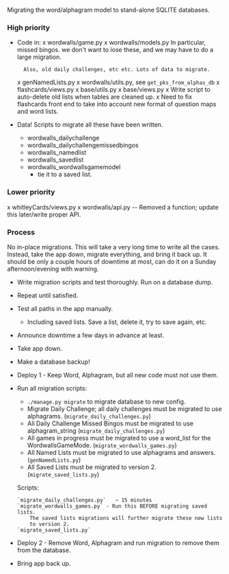 Migrating the word/alphagram model to stand-alone SQLITE databases.

### High priority
- Code in:
    x wordwalls/game.py
    x wordwalls/models.py 
        In particular, missed bingos. we don't want to lose these, and 
        we may have to do a large migration.

        Also, old daily challenges, etc etc. Lots of data to migrate.

    x genNamedLists.py
    x wordwalls/utils.py, see `get_pks_from_alphas_db`
    x flashcards/views.py
    x base/utils.py
    x base/views.py
    x Write script to auto-delete old lists when tables are cleaned up.
    x Need to fix flashcards front end to take into account new format of
        question maps and word lists. 

- Data! Scripts to migrate all these have been written.
    + wordwalls_dailychallenge
    + wordwalls_dailychallengemissedbingos
    + wordwalls_namedlist
    + wordwalls_savedlist
    + wordwalls_wordwallsgamemodel
        * tie it to a saved list.

### Lower priority
x whitleyCards/views.py
x wordwalls/api.py -- Removed a function; update this later/write proper API.

### Process

No in-place migrations. This will take a very long time to write all the
cases. Instead, take the app down, migrate everything, and bring
it back up. It should be only a couple hours of downtime at most, can
do it on a Sunday afternoon/evening with warning.

- Write migration scripts and test thoroughly. Run on a database dump.
- Repeat until satisfied.
- Test all paths in the app manually. 
    + Including saved lists. Save a list, delete it, try to save again,
    etc.
- Announce downtime a few days in advance at least.
- Take app down. 
- Make a database backup!
- Deploy 1 - Keep Word, Alphagram, but all new code must not use them.
- Run all migration scripts:
    - `./manage.py migrate` to migrate database to new config.
    - Migrate Daily Challenge; all daily challenges must be migrated to
    use alphagrams. (`migrate_daily_challenges.py`)
    - All Daily Challenge Missed Bingos must be migrated to use 
    alphagram_string (`migrate_daily_challenges.py`)
    - All games in progress must be migrated to use a word_list for the
    WordwallsGameMode. (`migrate_wordwalls_games.py`)
    - All Named Lists must be migrated to use alphagrams and answers.
        (`genNamedLists.py`)
    - All Saved Lists must be migrated to version 2. (`migrate_saved_lists.py`)

    Scripts:
    ```
    `migrate_daily_challenges.py`   ~ 15 minutes
    `migrate_wordwalls_games.py` - Run this BEFORE migrating saved lists.
        The saved lists migrations will further migrate these new lists
        to version 2.
    `migrate_saved_lists.py`

    ```

- Deploy 2 - Remove Word, Alphagram and run migration to remove them
    from the database.
- Bring app back up.
